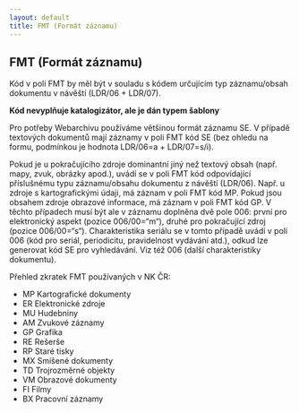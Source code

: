 ```yaml
---
layout: default
title: FMT (Formát záznamu)
---
```



## FMT (Formát záznamu)

Kód v poli FMT by měl být v souladu s kódem určujícím typ záznamu/obsah dokumentu v návěští (LDR/06 + LDR/07).

**Kód nevyplňuje katalogizátor, ale je dán typem šablony**

Pro potřeby Webarchivu používáme většinou formát záznamu SE. V případě textových dokumentů mají záznamy v poli FMT kód SE (bez ohledu na formu, podmínkou je hodnota LDR/06=a + LDR/07=s/i).

Pokud je u pokračujícího zdroje dominantní jiný než textový obsah (např. mapy, zvuk, obrázky apod.), uvádí se v poli FMT kód odpovídající příslušnému typu záznamu/obsahu dokumentu z návěští (LDR/06).  Např. u zdroje s kartografickými údaji, má záznam v poli FMT kód MP. Pokud jsou obsahem zdroje obrazové informace, má záznam v poli FMT kód GP. V těchto případech musí být ale v záznamu doplněna dvě pole 006:  první pro elektronický aspekt (pozice 006/00=“m“), druhé pro pokračující zdroj (pozice 006/00=“s“). Charakteristika seriálu se v tomto případě uvádí v poli 006 (kód pro seriál, periodicitu, pravidelnost vydávání atd.), odkud lze generovat kód SE pro vyhledávání. Viz též  006 (další charakteristiky dokumentu).

Přehled zkratek FMT používaných v NK ČR:

* MP    Kartografické dokumenty
* ER    Elektronické zdroje
* MU    Hudebniny
* AM    Zvukové záznamy
* GP    Grafika
* RE    Rešerše
* RP    Staré tisky
* MX    Smíšené dokumenty
* TD    Trojrozměrné objekty
* VM    Obrazové dokumenty
* FI    Filmy
* BX    Pracovní záznamy
